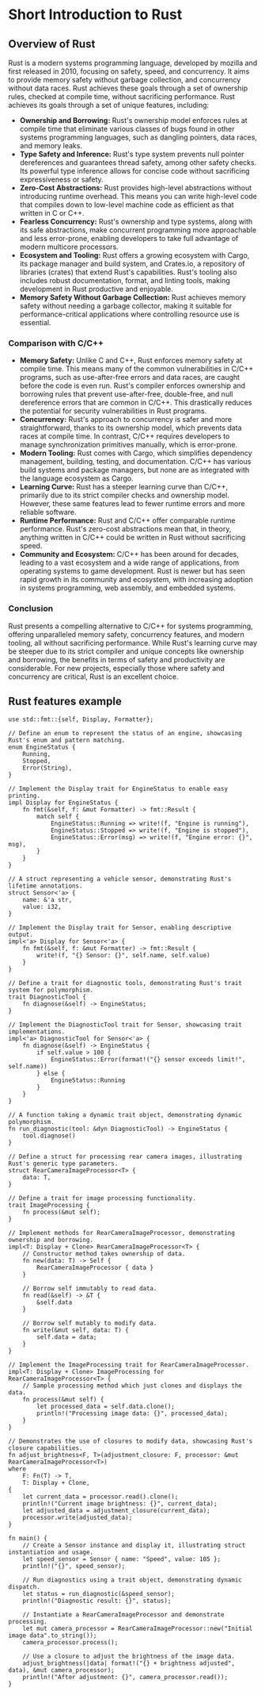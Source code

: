 # Short Introduction to Rust

## Overview of Rust
Rust is a modern systems programming language, developed by mozilla and first released in 2010, focusing on safety, speed, and concurrency. It aims to provide memory safety without garbage collection, and concurrency without data races. Rust achieves these goals through a set of ownership rules, checked at compile time, without sacrificing performance. Rust achieves its goals through a set of unique features, including:

- **Ownership and Borrowing:** Rust's ownership model enforces rules at compile time that eliminate various classes of bugs found in other systems programming languages, such as dangling pointers, data races, and memory leaks.
- **Type Safety and Inference:** Rust's type system prevents null pointer dereferences and guarantees thread safety, among other safety checks. Its powerful type inference allows for concise code without sacrificing expressiveness or safety.
- **Zero-Cost Abstractions:** Rust provides high-level abstractions without introducing runtime overhead. This means you can write high-level code that compiles down to low-level machine code as efficient as that written in C or C++.
- **Fearless Concurrency:** Rust's ownership and type systems, along with its safe abstractions, make concurrent programming more approachable and less error-prone, enabling developers to take full advantage of modern multicore processors.
- **Ecosystem and Tooling:** Rust offers a growing ecosystem with Cargo, its package manager and build system, and Crates.io, a repository of libraries (crates) that extend Rust's capabilities. Rust's tooling also includes robust documentation, format, and linting tools, making development in Rust productive and enjoyable.
- **Memory Safety Without Garbage Collection:** Rust achieves memory safety without needing a garbage collector, making it suitable for performance-critical applications where controlling resource use is essential.

### Comparison with C/C++

- **Memory Safety:** Unlike C and C++, Rust enforces memory safety at compile time. This means many of the common vulnerabilities in C/C++ programs, such as use-after-free errors and data races, are caught before the code is even run. Rust's compiler enforces ownership and borrowing rules that prevent use-after-free, double-free, and null dereference errors that are common in C/C++. This drastically reduces the potential for security vulnerabilities in Rust programs.
- **Concurrency:** Rust's approach to concurrency is safer and more straightforward, thanks to its ownership model, which prevents data races at compile time. In contrast, C/C++ requires developers to manage synchronization primitives manually, which is error-prone.
- **Modern Tooling:** Rust comes with Cargo, which simplifies dependency management, building, testing, and documentation. C/C++ has various build systems and package managers, but none are as integrated with the language ecosystem as Cargo.
- **Learning Curve:** Rust has a steeper learning curve than C/C++, primarily due to its strict compiler checks and ownership model. However, these same features lead to fewer runtime errors and more reliable software.
- **Runtime Performance:** Rust and C/C++ offer comparable runtime performance. Rust's zero-cost abstractions mean that, in theory, anything written in C/C++ could be written in Rust without sacrificing speed.
- **Community and Ecosystem:** C/C++ has been around for decades, leading to a vast ecosystem and a wide range of applications, from operating systems to game development. Rust is newer but has seen rapid growth in its community and ecosystem, with increasing adoption in systems programming, web assembly, and embedded systems.

### Conclusion
Rust presents a compelling alternative to C/C++ for systems programming, offering unparalleled memory safety, concurrency features, and modern tooling, all without sacrificing performance. While Rust's learning curve may be steeper due to its strict compiler and unique concepts like ownership and borrowing, the benefits in terms of safety and productivity are considerable. For new projects, especially those where safety and concurrency are critical, Rust is an excellent choice.


## Rust features example
```rust,editable
use std::fmt::{self, Display, Formatter};

// Define an enum to represent the status of an engine, showcasing Rust's enum and pattern matching.
enum EngineStatus {
    Running,
    Stopped,
    Error(String),
}

// Implement the Display trait for EngineStatus to enable easy printing.
impl Display for EngineStatus {
    fn fmt(&self, f: &mut Formatter) -> fmt::Result {
        match self {
            EngineStatus::Running => write!(f, "Engine is running"),
            EngineStatus::Stopped => write!(f, "Engine is stopped"),
            EngineStatus::Error(msg) => write!(f, "Engine error: {}", msg),
        }
    }
}

// A struct representing a vehicle sensor, demonstrating Rust's lifetime annotations.
struct Sensor<'a> {
    name: &'a str,
    value: i32,
}

// Implement the Display trait for Sensor, enabling descriptive output.
impl<'a> Display for Sensor<'a> {
    fn fmt(&self, f: &mut Formatter) -> fmt::Result {
        write!(f, "{} Sensor: {}", self.name, self.value)
    }
}

// Define a trait for diagnostic tools, demonstrating Rust's trait system for polymorphism.
trait DiagnosticTool {
    fn diagnose(&self) -> EngineStatus;
}

// Implement the DiagnosticTool trait for Sensor, showcasing trait implementations.
impl<'a> DiagnosticTool for Sensor<'a> {
    fn diagnose(&self) -> EngineStatus {
        if self.value > 100 {
            EngineStatus::Error(format!("{} sensor exceeds limit!", self.name))
        } else {
            EngineStatus::Running
        }
    }
}

// A function taking a dynamic trait object, demonstrating dynamic polymorphism.
fn run_diagnostic(tool: &dyn DiagnosticTool) -> EngineStatus {
    tool.diagnose()
}

// Define a struct for processing rear camera images, illustrating Rust's generic type parameters.
struct RearCameraImageProcessor<T> {
    data: T,
}

// Define a trait for image processing functionality.
trait ImageProcessing {
    fn process(&mut self);
}

// Implement methods for RearCameraImageProcessor, demonstrating ownership and borrowing.
impl<T: Display + Clone> RearCameraImageProcessor<T> {
    // Constructor method takes ownership of data.
    fn new(data: T) -> Self {
        RearCameraImageProcessor { data }
    }

    // Borrow self immutably to read data.
    fn read(&self) -> &T {
        &self.data
    }

    // Borrow self mutably to modify data.
    fn write(&mut self, data: T) {
        self.data = data;
    }
}

// Implement the ImageProcessing trait for RearCameraImageProcessor.
impl<T: Display + Clone> ImageProcessing for RearCameraImageProcessor<T> {
    // Sample processing method which just clones and displays the data.
    fn process(&mut self) {
        let processed_data = self.data.clone();
        println!("Processing image data: {}", processed_data);
    }
}

// Demonstrates the use of closures to modify data, showcasing Rust's closure capabilities.
fn adjust_brightness<F, T>(adjustment_closure: F, processor: &mut RearCameraImageProcessor<T>)
where
    F: Fn(T) -> T,
    T: Display + Clone,
{
    let current_data = processor.read().clone();
    println!("Current image brightness: {}", current_data);
    let adjusted_data = adjustment_closure(current_data);
    processor.write(adjusted_data);
}

fn main() {
    // Create a Sensor instance and display it, illustrating struct instantiation and usage.
    let speed_sensor = Sensor { name: "Speed", value: 105 };
    println!("{}", speed_sensor);

    // Run diagnostics using a trait object, demonstrating dynamic dispatch.
    let status = run_diagnostic(&speed_sensor);
    println!("Diagnostic result: {}", status);

    // Instantiate a RearCameraImageProcessor and demonstrate processing.
    let mut camera_processor = RearCameraImageProcessor::new("Initial image data".to_string());
    camera_processor.process();

    // Use a closure to adjust the brightness of the image data.
    adjust_brightness(|data| format!("{} + brightness adjusted", data), &mut camera_processor);
    println!("After adjustment: {}", camera_processor.read());
}


```